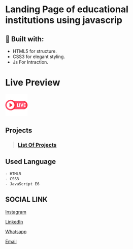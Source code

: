 # Landing Page of educational institutions using javascrip

## 🔧 Built with:
- HTML5 for structure.
- CSS3 for elegant styling.
- Js For Intraction.

# Live Preview

<a href="https://selfie-bd.github.io/Landing_Education/"><img src="livepreview.png" width="70" height="70"></a>

## Projects

> ### [List Of Projects](https://github.com/Balamuruganpm/MyAllProjects)

## Used Language

```
- HTML5
- CSS3
- JavaScript E6
```

## SOCIAL LINK

[Instagram](https://instagram.com/balaselfie_bd)

[LinkedIn](https://www.linkedin.com/in/balamurugan-p-m)

[Whatsapp](https://wa.me/+919677804820)

[Email](mailto:balamuruganedsty@gmail.com)
